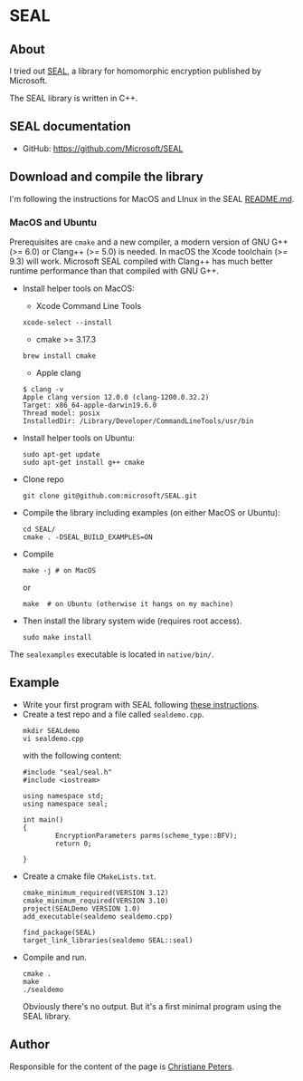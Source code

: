 # SEAL

## About

I tried out [SEAL][SEAL], a library for homomorphic encryption published by Microsoft.

The SEAL library is written in C++.

## SEAL documentation

* GitHub: https://github.com/Microsoft/SEAL


## Download and compile the library

I'm following the instructions for MacOS and LInux in the SEAL [README.md][SEALRM].

### MacOS and Ubuntu

Prerequisites are `cmake` and a new compiler, a modern version of GNU G++ (>= 6.0) or Clang++ (>= 5.0) is needed. In macOS the Xcode toolchain (>= 9.3) will work. Microsoft SEAL compiled with Clang++ has much better runtime performance than that compiled with GNU G++.


* Install helper tools on MacOS:
  * Xcode Command Line Tools
  ```
  xcode-select --install
  ```
  * cmake >= 3.17.3  
  ```
  brew install cmake
  ```
  * Apple clang
  ```
  $ clang -v
  Apple clang version 12.0.0 (clang-1200.0.32.2)
  Target: x86_64-apple-darwin19.6.0
  Thread model: posix
  InstalledDir: /Library/Developer/CommandLineTools/usr/bin
  ```

* Install helper tools on Ubuntu:
  ```
  sudo apt-get update
  sudo apt-get install g++ cmake
  ```

* Clone repo
  ```
  git clone git@github.com:microsoft/SEAL.git
  ```

* Compile the library including examples (on either MacOS or Ubuntu):
    ```
    cd SEAL/
    cmake . -DSEAL_BUILD_EXAMPLES=ON
    ```
* Compile
  ```
  make -j # on MacOS
  ```
  or
  ```
  make  # on Ubuntu (otherwise it hangs on my machine)
  ```
* Then install the library system wide (requires root access).
  ```
  sudo make install
  ```

The `sealexamples` executable is located in `native/bin/`.

## Example

* Write your first program with SEAL following [these instructions][SEALvideo].
* Create a test repo and a file called `sealdemo.cpp`.
  ```
  mkdir SEALdemo
  vi sealdemo.cpp
  ```
  with the following content:
  ```
  #include "seal/seal.h"
  #include <iostream>

  using namespace std;
  using namespace seal;

  int main()
  {
          EncryptionParameters parms(scheme_type::BFV);
          return 0;

  }
  ```
* Create a cmake file `CMakeLists.txt`.
  ```
  cmake_minimum_required(VERSION 3.12)
  cmake_minimum_required(VERSION 3.10)
  project(SEALDemo VERSION 1.0)
  add_executable(sealdemo sealdemo.cpp)

  find_package(SEAL)
  target_link_libraries(sealdemo SEAL::seal)
  ```
* Compile and run.
  ```
  cmake .
  make
  ./sealdemo
  ```
  Obviously there's no output. But it's a first minimal program using the SEAL library.

## Author
Responsible for the content of the page is [Christiane Peters][cpp].



[cpp]: http://cbcrypto.org/
[SEAL]: https://www.microsoft.com/en-us/research/project/microsoft-seal/
[SEALLinuxMacOS]: https://www.microsoft.com/en-us/research/video/installing-microsoft-seal-on-linux-macos/
[SEALRM]: https://github.com/microsoft/SEAL/blob/master/README.md
[SEALvideo]: https://www.youtube.com/watch?v=7vJJMU2gMn4&feature=youtu.be&ab_channel=MicrosoftResearch
